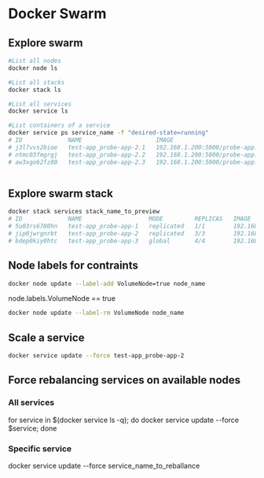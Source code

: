 # Docker Swarm

## Explore swarm

```bash
#List all nodes
docker node ls

#List all stacks
docker stack ls

#List all services
docker service ls

#List containers of a service
docker service ps service_name -f "desired-state=running"
# ID             NAME                     IMAGE                                 NODE      DESIRED STATE   CURRENT  STATE
# j3l7vvs2bioe   test-app_probe-app-2.1   192.168.1.200:5000/probe-app:latest   worker2   Running         Running 10 minutes ago
# ntmc03fmgrgj   test-app_probe-app-2.2   192.168.1.200:5000/probe-app:latest   worker1   Running         Running 10 minutes ago
# aw3xgo62fz80   test-app_probe-app-2.3   192.168.1.200:5000/probe-app:latest   worker3   Running         Running 10 minutes ago



```

## Explore swarm stack

```bash
docker stack services stack_name_to_preview
# ID             NAME                   MODE         REPLICAS   IMAGE                                 PORTS
# 5u03rs6780hn   test-app_probe-app-1   replicated   1/1        192.168.1.200:5000/probe-app:latest   *:3000->3000/tcp
# jip0jwrgnrbt   test-app_probe-app-2   replicated   3/3        192.168.1.200:5000/probe-app:latest   *:3001->3000/tcp
# bdep0kiy0htc   test-app_probe-app-3   global       4/4        192.168.1.200:5000/probe-app:latest   *:3002->3000/tcp
```

## Node labels for contraints

```bash
docker node update --label-add VolumeNode=true node_name
```

node.labels.VolumeNode == true


```bash
docker node update --label-rm VolumeNode node_name
```


## Scale a service

```bash
docker service update --force test-app_probe-app-2
```

## Force rebalancing services on available nodes

### All services

for service in $(docker service ls -q); do docker service update --force $service; done

### Specific service

docker service update --force service_name_to_reballance

